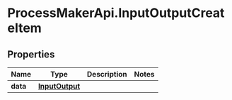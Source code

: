 # ProcessMakerApi.InputOutputCreateItem

## Properties
Name | Type | Description | Notes
------------ | ------------- | ------------- | -------------
**data** | [**InputOutput**](InputOutput.md) |  | 


